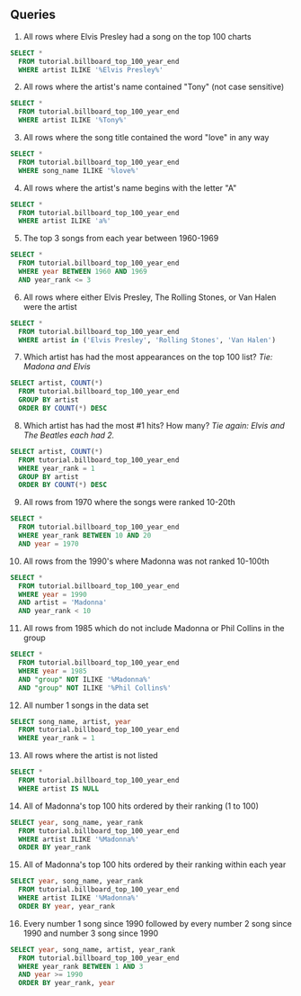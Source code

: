 ## Queries
1. All rows where Elvis Presley had a song on the top 100 charts
```sql
SELECT *
  FROM tutorial.billboard_top_100_year_end 
  WHERE artist ILIKE '%Elvis Presley%'
```

2. All rows where the artist's name contained "Tony" (not case sensitive)
```sql
SELECT *
  FROM tutorial.billboard_top_100_year_end 
  WHERE artist ILIKE '%Tony%'
```

3. All rows where the song title contained the word "love" in any way
```sql
SELECT *
  FROM tutorial.billboard_top_100_year_end 
  WHERE song_name ILIKE '%love%'
```

4. All rows where the artist's name begins with the letter "A"
```sql
SELECT *
  FROM tutorial.billboard_top_100_year_end 
  WHERE artist ILIKE 'a%'
```

5. The top 3 songs from each year between 1960-1969
```sql
SELECT *
  FROM tutorial.billboard_top_100_year_end 
  WHERE year BETWEEN 1960 AND 1969
  AND year_rank <= 3
```

6. All rows where either Elvis Presley, The Rolling Stones, or Van Halen were the artist
```sql
SELECT *
  FROM tutorial.billboard_top_100_year_end 
  WHERE artist in ('Elvis Presley', 'Rolling Stones', 'Van Halen')
```

7. Which artist has had the most appearances on the top 100 list? *Tie: Madona and Elvis*
```sql
SELECT artist, COUNT(*)
  FROM tutorial.billboard_top_100_year_end 
  GROUP BY artist
  ORDER BY COUNT(*) DESC
```

8. Which artist has had the most #1 hits? How many? *Tie again: Elvis and The Beatles each had 2.*
```sql
SELECT artist, COUNT(*)
  FROM tutorial.billboard_top_100_year_end
  WHERE year_rank = 1
  GROUP BY artist
  ORDER BY COUNT(*) DESC
```

9. All rows from 1970 where the songs were ranked 10-20th
```sql
SELECT *
  FROM tutorial.billboard_top_100_year_end
  WHERE year_rank BETWEEN 10 AND 20
  AND year = 1970
```

10. All rows from the 1990's where Madonna was not ranked 10-100th
```sql
SELECT *
  FROM tutorial.billboard_top_100_year_end
  WHERE year = 1990
  AND artist = 'Madonna'
  AND year_rank < 10
```

11. All rows from 1985 which do not include Madonna or Phil Collins in the group
```sql
SELECT *
  FROM tutorial.billboard_top_100_year_end
  WHERE year = 1985
  AND "group" NOT ILIKE '%Madonna%'
  AND "group" NOT ILIKE '%Phil Collins%'
```

12. All number 1 songs in the data set
```sql
SELECT song_name, artist, year
  FROM tutorial.billboard_top_100_year_end
  WHERE year_rank = 1
```

13. All rows where the artist is not listed
```sql
SELECT *
  FROM tutorial.billboard_top_100_year_end
  WHERE artist IS NULL
```

14. All of Madonna's top 100 hits ordered by their ranking (1 to 100)
```sql
SELECT year, song_name, year_rank
  FROM tutorial.billboard_top_100_year_end
  WHERE artist ILIKE '%Madonna%'
  ORDER BY year_rank
```

15. All of Madonna's top 100 hits ordered by their ranking within each year
```sql
SELECT year, song_name, year_rank
  FROM tutorial.billboard_top_100_year_end
  WHERE artist ILIKE '%Madonna%'
  ORDER BY year, year_rank
```

16. Every number 1 song since 1990 followed by every number 2 song since 1990 and number 3 song since 1990
```sql
SELECT year, song_name, artist, year_rank
  FROM tutorial.billboard_top_100_year_end
  WHERE year_rank BETWEEN 1 AND 3
  AND year >= 1990
  ORDER BY year_rank, year
```